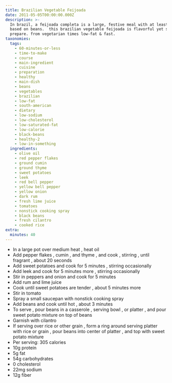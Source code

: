 ```yaml
---
title: Brazilian Vegetable Feijoada
date: 2011-05-05T00:00:00.000Z
description: >-
  In brazil, a feijoada completa is a large, festive meal with at least one dish
  based on beans.  this brazilian vegetable feijoada is flavorful yet simple to
  prepare. from vegetarian times low-fat & fast.
taxonomies:
  tags:
    - 60-minutes-or-less
    - time-to-make
    - course
    - main-ingredient
    - cuisine
    - preparation
    - healthy
    - main-dish
    - beans
    - vegetables
    - brazilian
    - low-fat
    - south-american
    - dietary
    - low-sodium
    - low-cholesterol
    - low-saturated-fat
    - low-calorie
    - black-beans
    - healthy-2
    - low-in-something
  ingredients:
    - olive oil
    - red pepper flakes
    - ground cumin
    - ground thyme
    - sweet potatoes
    - leek
    - red bell pepper
    - yellow bell pepper
    - yellow onion
    - dark rum
    - fresh lime juice
    - tomatoes
    - nonstick cooking spray
    - black beans
    - fresh cilantro
    - cooked rice
extra:
  minutes: 40
---
```

 - In a large pot over medium heat , heat oil
 - Add pepper flakes , cumin , and thyme , and cook , stirring , until fragrant , about 20 seconds
 - Add sweet potatoes and cook for 5 minutes , stirring occasionally
 - Add leek and cook for 5 minutes more , stirring occasionally
 - Stir in peppers and onion and cook for 5 minutes
 - Add rum and lime juice
 - Cook until sweet potatoes are tender , about 5 minutes more
 - Stir in tomato
 - Spray a small saucepan with nonstick cooking spray
 - Add beans and cook until hot , about 3 minutes
 - To serve , pour beans in a casserole , serving bowl , or platter , and pour sweet potato mixture on top of beans
 - Garnish with cilantro
 - If serving over rice or other grain , form a ring around serving platter with rice or grain , pour beans into center of platter , and top with sweet potato mixture
 - Per serving: 305 calories
 - 10g protein
 - 5g fat
 - 54g carbohydrates
 - 0 cholesterol
 - 22mg sodium
 - 12g fiber
